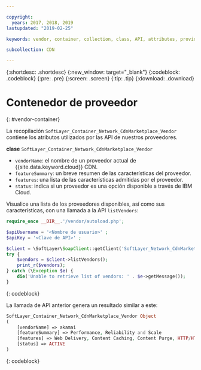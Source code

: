 ```yaml
---

copyright:
  years: 2017, 2018, 2019
lastupdated: "2019-02-25"

keywords: vendor, container, collection, class, API, attributes, provider

subcollection: CDN

---
```


{:shortdesc: .shortdesc}
{:new_window: target="_blank"}
{:codeblock: .codeblock}
{:pre: .pre}
{:screen: .screen}
{:tip: .tip}
{:download: .download}

# Contenedor de proveedor
{: #vendor-container}

La recopilación `SoftLayer_Container_Network_CdnMarketplace_Vendor` contiene los atributos utilizados por las API de nuestros proveedores.


**clase** `SoftLayer_Container_Network_CdnMarketplace_Vendor`  
* `vendorName`: el nombre de un proveedor actual de {{site.data.keyword.cloud}} CDN.  
* `featureSummary`: un breve resumen de las características del proveedor.  
* `features`: una lista de las características admitidas por el proveedor.  
* `status`: indica si un proveedor es una opción disponible a través de IBM Cloud.


Visualice una lista de los proveedores disponibles, así como sus características, con una llamada a la API `listVendors`:

```php
require_once __DIR__.'/vendor/autoload.php';

$apiUsername = '<Nombre de usuario>' ;
$apiKey = '<Clave de API>' ;

$client = \SoftLayer\SoapClient::getClient('SoftLayer_Network_CdnMarketplace_Vendor', null, $apiUsername, $apiKey);
try {
    $vendors = $client->listVendors();
    print_r($vendors);
} catch (\Exception $e) {
    die('Unable to retrieve list of vendors: ' . $e->getMessage());
}
```
{: codeblock}

La llamada de API anterior genera un resultado similar a este:

```php
SoftLayer_Container_Network_CdnMarketplace_Vendor Object
(
    [vendorName] => akamai
    [featureSummary] => Performance, Reliability and Scale
    [features] => Web Delivery, Content Caching, Content Purge, HTTP/HTTPS Support
    [status] => ACTIVE
)
```
{: codeblock}
